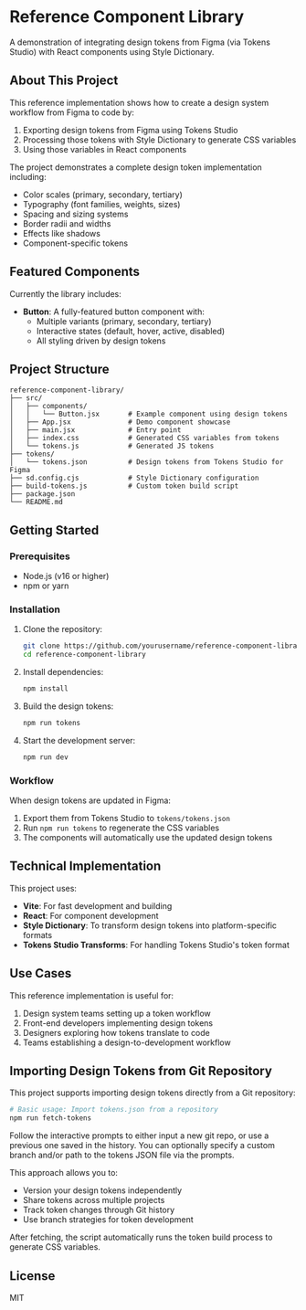 # Reference Component Library

A demonstration of integrating design tokens from Figma (via Tokens Studio) with React components using Style Dictionary.

## About This Project

This reference implementation shows how to create a design system workflow from Figma to code by:

1. Exporting design tokens from Figma using Tokens Studio
2. Processing those tokens with Style Dictionary to generate CSS variables
3. Using those variables in React components

The project demonstrates a complete design token implementation including:

- Color scales (primary, secondary, tertiary)
- Typography (font families, weights, sizes)
- Spacing and sizing systems
- Border radii and widths
- Effects like shadows
- Component-specific tokens

## Featured Components

Currently the library includes:

- **Button**: A fully-featured button component with:
  - Multiple variants (primary, secondary, tertiary)
  - Interactive states (default, hover, active, disabled)
  - All styling driven by design tokens

## Project Structure

```
reference-component-library/
├── src/
│   ├── components/
│   │   └── Button.jsx       # Example component using design tokens
│   ├── App.jsx              # Demo component showcase
│   ├── main.jsx             # Entry point
│   ├── index.css            # Generated CSS variables from tokens
│   └── tokens.js            # Generated JS tokens
├── tokens/
│   └── tokens.json          # Design tokens from Tokens Studio for Figma
├── sd.config.cjs            # Style Dictionary configuration
├── build-tokens.js          # Custom token build script
├── package.json
└── README.md
```

## Getting Started

### Prerequisites

- Node.js (v16 or higher)
- npm or yarn

### Installation

1. Clone the repository:

   ```bash
   git clone https://github.com/yourusername/reference-component-library.git
   cd reference-component-library
   ```

2. Install dependencies:

   ```bash
   npm install
   ```

3. Build the design tokens:

   ```bash
   npm run tokens
   ```

4. Start the development server:
   ```bash
   npm run dev
   ```

### Workflow

When design tokens are updated in Figma:

1. Export them from Tokens Studio to `tokens/tokens.json`
2. Run `npm run tokens` to regenerate the CSS variables
3. The components will automatically use the updated design tokens

## Technical Implementation

This project uses:

- **Vite**: For fast development and building
- **React**: For component development
- **Style Dictionary**: To transform design tokens into platform-specific formats
- **Tokens Studio Transforms**: For handling Tokens Studio's token format

## Use Cases

This reference implementation is useful for:

1. Design system teams setting up a token workflow
2. Front-end developers implementing design tokens
3. Designers exploring how tokens translate to code
4. Teams establishing a design-to-development workflow

## Importing Design Tokens from Git Repository

This project supports importing design tokens directly from a Git repository:

```bash
# Basic usage: Import tokens.json from a repository
npm run fetch-tokens
```

Follow the interactive prompts to either input a new git repo, or use a previous one saved in the history. You can optionally specify a custom branch and/or path to the tokens JSON file via the prompts.

This approach allows you to:

- Version your design tokens independently
- Share tokens across multiple projects
- Track token changes through Git history
- Use branch strategies for token development

After fetching, the script automatically runs the token build process to generate CSS variables.

## License

MIT
